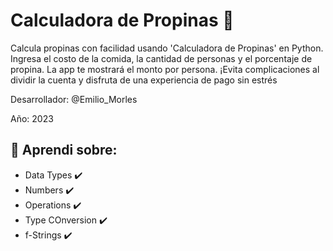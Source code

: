 # Calculadora de Propinas 👀

Calcula propinas con facilidad usando 'Calculadora de Propinas' en Python. 
Ingresa el costo de la comida, la cantidad de personas y el porcentaje de propina. 
La app te mostrará el monto por persona. 
¡Evita complicaciones al dividir la cuenta y disfruta de una experiencia de pago sin estrés

Desarrollador: @Emilio_Morles

Año: 2023

##  🔸 Aprendi sobre:

- Data Types ✔️
- Numbers ✔️
- Operations ✔️
- Type COnversion ✔️
- f-Strings ✔️
